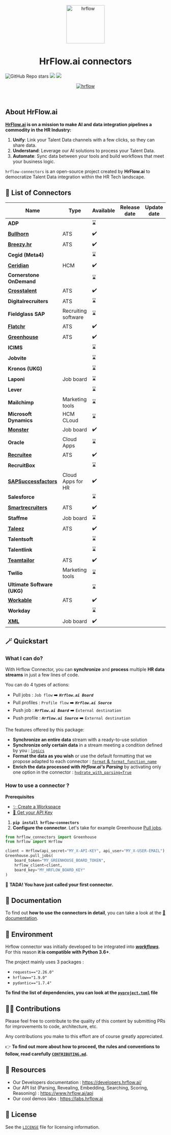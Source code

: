 <p align="center">
  <a href="https://hrflow.ai">
    <img alt="hrflow" src="https://img.riminder.net/logo-hrflow.svg" width="120" />
  </a>
</p>
<h1 align="center">
  HrFlow.ai connectors
</h1>

![GitHub Repo stars](https://img.shields.io/github/stars/Riminder/hrflow-connectors?style=social) ![](https://img.shields.io/github/v/release/Riminder/hrflow-connectors) ![](https://img.shields.io/github/license/Riminder/hrflow-connectors)


<p align="center">
  <a href="https://hrflow.ai">
    <img alt="hrflow" src="https://hrflow-ai.imgix.net/corporate.svg"/>
  </a>
</p>

<br/>

## About HrFlow.ai

**[HrFlow.ai](https://hrflow.ai/) is on a mission to make AI and data integration pipelines a commodity in the HR Industry:**
  1. **Unify**: Link your Talent Data channels with a few clicks, so they can share data.
  2. **Understand**: Leverage our AI solutions to process your Talent Data.
  3. **Automate**: Sync data between your tools and build workflows that meet your business logic.

  `hrflow-connectors` is an open-source project created by **HrFlow.ai** 
to democratize Talent Data integration within the HR Tech landscape.

## :electric_plug: List of Connectors

| Name | Type | Available | Release date | Update date
| - | - | - | - | - |
| **ADP** |  | :hourglass: |  |  |
| [**Bullhorn**](src/hrflow_connectors/connectors/bullhorn/) | ATS | :heavy_check_mark: |  |  |
| [**Breezy.hr**](src/hrflow_connectors/connectors/breezyhr) | ATS | :heavy_check_mark: |  |  |
| **Cegid (Meta4)** |  | :hourglass: |  |  |
| [**Ceridian**](src/hrflow_connectors/connectors/ceridian) | HCM |:heavy_check_mark: |  |  |
| **Cornerstone OnDemand** |  | :hourglass: |  |  |
| [**Crosstalent**](src/hrflow_connectors/connectors/crosstalent) | ATS | :heavy_check_mark: |  |  |
| **Digitalrecruiters** | ATS | :hourglass: |  |  |
| **Fieldglass SAP** | Recruiting software | :hourglass: |  |  |
| [**Flatchr**](src/hrflow_connectors/connectors/flatchr/) | ATS | :heavy_check_mark: |  |  |
| [**Greenhouse**](src/hrflow_connectors/connectors/greenhouse) | ATS | :heavy_check_mark: |  |  |
| **ICIMS** |  | :hourglass: |  |  |
| **Jobvite** |  | :hourglass: |  |  |
| **Kronos (UKG)** |  | :hourglass: |  |  |
| **Laponi** | Job board | :hourglass: |  |  |
| **Lever** |  | :hourglass:  |  |  |
| **Mailchimp** | Marketing tools | :hourglass: |  |  |
| **Microsoft Dynamics** | HCM CLoud | :hourglass: |  |  |
| [**Monster**](src/hrflow_connectors/connectors/monster/) | Job board | :heavy_check_mark: |  |  |
| **Oracle** | Cloud Apps | :hourglass: |  |  |
| [**Recruitee**](src/hrflow_connectors/connectors/recruitee/) | ATS | :heavy_check_mark: |  |  |
| **RecruitBox** |  | :hourglass: |  |  |
| [**SAPSuccessfactors**](src/hrflow_connectors/connectors/sapsuccessfactors/) | Cloud Apps for HR | :heavy_check_mark: |  |  |
| **Salesforce** |  | :hourglass: |  |  |
| [**Smartrecruiters**](src/hrflow_connectors/connectors/smartrecruiters/) | ATS | :heavy_check_mark: |  |  |
| **Staffme** | Job board | :hourglass: |  |  |
| [**Taleez**](src/hrflow_connectors/connectors/taleez/)| ATS | :heavy_check_mark: |  |  |
| **Talentsoft** |  | :hourglass: |  |  |
| **Talentlink** |  | :hourglass: |  |  |
| [**Teamtailor**](src/hrflow_connectors/connectors/teamtailor) | ATS | :heavy_check_mark: |  |  |
| **Twilio** | Marketing tools | :hourglass: |  |  |
| **Ultimate Software (UKG)** |  | :hourglass: |  |  |
| [**Workable**](src/hrflow_connectors/connectors/workable/) | ATS | :heavy_check_mark: |  |  |
| **Workday** |  | :hourglass: |  |  |
| [**XML**](src/hrflow_connectors/connectors/xml/) | Job board | :heavy_check_mark: |  |  |

## 🪄 Quickstart
### What I can do?
With Hrflow Connector, you can **synchronize** and **process** multiple **HR data streams** in just a few lines of code.

You can do 4 types of actions:
* Pull jobs : `Job flow` :arrow_right: ***`Hrflow.ai Board`***
* Pull profiles : `Profile flow` :arrow_right: ***`Hrflow.ai Source`***
* Push job : ***`Hrflow.ai Board`*** :arrow_right: `External destination`
* Push profile : ***`Hrflow.ai Source`*** :arrow_right: `External destination`

The features offered by this package:
* **Synchronize an entire data** stream with a ready-to-use solution
*  **Synchronize only certain data** in a stream meeting a condition defined by you : [`logics`](DOCUMENTATION.md#logics)
* **Format the data as you wish** or use the default formatting that we propose adapted to each connector : [`format` & `format_function_name`](DOCUMENTATION.md#format)
* **Enrich the data processed with *Hrflow.ai's Parsing*** by activating only one option in the connector : [`hydrate_with_parsing=True`](DOCUMENTATION.md#using-parsing-to-enrich-a-job)

### How to use a connector ?
**Prerequisites**
* [✨ Create a Workspace](https://hrflow.ai/signup/)
* [🔑 Get your API Key](https://developers.hrflow.ai/docs/api-authentification)

1. **`pip install hrflow-connectors`**
2. **Configure the connector**. Let's take for example Greenhouse [Pull jobs](src/hrflow_connectors/connectors/greenhouse).
```python
from hrflow_connectors import Greenhouse
from hrflow import Hrflow

client = Hrflow(api_secret="MY_X-API-KEY", api_user="MY_X-USER-EMAIL")
Greenhouse.pull_jobs(
    board_token="MY_GREENHOUSE_BOARD_TOKEN",
    hrflow_client=client,
    board_key="MY_HRFLOW_BOARD_KEY"
)
```

🐇 **TADA! You have just called your first connector.**


## 📖 Documentation
To find out **how to use the connectors in detail**, you can take a look at the [📖 documentation](DOCUMENTATION.md).

## 🚀 Environment
Hrflow connector was initially developed to be integrated into [***workflows***](https://developers.hrflow.ai/docs/workflows).
For this reason **it is compatible with Python 3.6+**.

The project mainly uses 3 packages :
* `requests=="2.26.0"`
* `hrflow=="1.9.0"`
* `pydantic=="1.7.4"`

**To find the list of dependencies, you can look at the [`pyproject.toml`](pyproject.toml) file**

## :woman_technologist: Contributions

Please feel free to contribute to the quality of this content by
submitting PRs for improvements to code, architecture, etc. 

Any contributions you make to this effort are of course greatly 
appreciated.

👉 **To find out more about how to proceed, the rules and conventions to follow, read carefully [`CONTRIBUTING.md`](CONTRIBUTING.md).**

## 🔗 Resources
* Our Developers documentation : https://developers.hrflow.ai/
* Our API list (Parsing, Revealing, Embedding, Searching, Scoring, Reasoning) : https://www.hrflow.ai/api
* Our cool demos labs : https://labs.hrflow.ai

## :page_with_curl: License

See the [`LICENSE`](LICENSE) file for licensing information.
